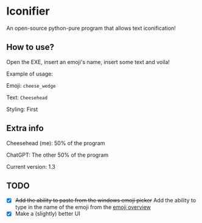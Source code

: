 # Iconifier
An open-source python-pure program that allows text iconification!

## How to use?
Open the EXE, insert an emoji's name, insert some text and voila!

Example of usage:

Emoji: `cheese_wedge`

Text: `Cheesehead`

Styling: First

## Extra info
Cheesehead (me): 50% of the program

ChatGPT: The other 50% of the program

Current version: 1.3

## TODO
* [x] ~~Add the ability to paste from the windows emoji picker~~ Add the ability to type in the name of the emoji from the [emoji overview](https://carpedm20.github.io/emoji/ "See the emoji overview here!!")
* [x] Make a (slightly) better UI
